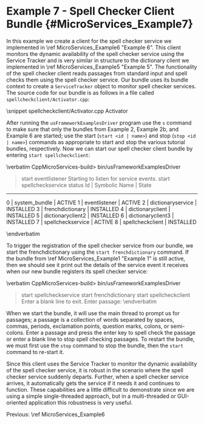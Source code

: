 Example 7 - Spell Checker Client Bundle   {#MicroServices_Example7}
=======================================

In this example we create a client for the spell checker service we implemented
in \ref MicroServices_Example6 "Example 6". This client monitors the dynamic
availability of the spell checker service using the Service Tracker and is very
similar in structure to the dictionary client we implemented in
\ref MicroServices_Example5 "Example 5". The functionality of the spell checker
client reads passages from standard input and spell checks them using the spell
checker service. Our bundle uses its bundle context to create a `ServiceTracker`
object to monitor spell checker services. The source code for our bundle is as
follows in a file called `spellcheckclient/Activator.cpp`:

\snippet spellcheckclient/Activator.cpp Activator

After running the `usFrameworkExamplesDriver` program use the `s` command to make sure that
only the bundles from Example 2, Example 2b, and Example 6 are started; use the
start (`start <id | name>`) and stop (`stop <id | name>`) commands as appropriate to start and stop the
various tutorial bundles, respectively. Now we can start our spell checker client
bundle by entering `start spellcheckclient`:

\verbatim
CppMicroServices-build> bin/usFrameworkExamplesDriver
> start eventlistener
Starting to listen for service events.
> start spellcheckservice
> status
Id | Symbolic Name        | State
-----------------------------------
 0 | system_bundle        | ACTIVE
 1 | eventlistener        | ACTIVE
 2 | dictionaryservice    | INSTALLED
 3 | frenchdictionary     | INSTALLED
 4 | dictionaryclient     | INSTALLED
 5 | dictionaryclient2    | INSTALLED
 6 | dictionaryclient3    | INSTALLED
 7 | spellcheckservice    | ACTIVE
 8 | spellcheckclient     | INSTALLED
>
\endverbatim

To trigger the registration of the spell checker service from our bundle, we
start the frenchdictionary using the `start frenchdictionary` command. If the bundle from
\ref MicroServices_Example1 "Example 1" is still active,
then we should see it print out the details of the service event it receives
when our new bundle registers its spell checker service:

\verbatim
CppMicroServices-build> bin/usFrameworkExamplesDriver
> start spellcheckservice
> start frenchdictionary
> start spellcheckclient
Enter a blank line to exit.
Enter passage:
\endverbatim

When we start the bundle, it will use the main thread to prompt us for passages; a
passage is a collection of words separated by spaces, commas, periods, exclamation
points, question marks, colons, or semi-colons. Enter a passage and press the enter
key to spell check the passage or enter a blank line to stop spell checking passages.
To restart the bundle, we must first use the `stop` command to stop the bundle, then the
`start` command to re-start it.

Since this client uses the Service Tracker to monitor the dynamic availability of the
spell checker service, it is robust in the scenario where the spell checker service
suddenly departs. Further, when a spell checker service arrives, it automatically gets
the service if it needs it and continues to function. These capabilities are a little
difficult to demonstrate since we are using a simple single-threaded approach, but in
a multi-threaded or GUI-oriented application this robustness is very useful.

Previous: \ref MicroServices_Example6
